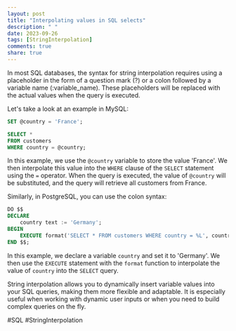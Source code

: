 ```yaml
---
layout: post
title: "Interpolating values in SQL selects"
description: " "
date: 2023-09-26
tags: [StringInterpolation]
comments: true
share: true
---
```


In most SQL databases, the syntax for string interpolation requires using a placeholder in the form of a question mark (?) or a colon followed by a variable name (:variable_name). These placeholders will be replaced with the actual values when the query is executed.

Let's take a look at an example in MySQL:

```sql
SET @country = 'France';

SELECT *
FROM customers
WHERE country = @country;
```

In this example, we use the `@country` variable to store the value 'France'. We then interpolate this value into the `WHERE` clause of the `SELECT` statement using the `=` operator. When the query is executed, the value of `@country` will be substituted, and the query will retrieve all customers from France.

Similarly, in PostgreSQL, you can use the colon syntax:

```sql
DO $$
DECLARE
    country text := 'Germany';
BEGIN
    EXECUTE format('SELECT * FROM customers WHERE country = %L', country);
END $$;
```

In this example, we declare a variable `country` and set it to 'Germany'. We then use the `EXECUTE` statement with the `format` function to interpolate the value of `country` into the `SELECT` query.

String interpolation allows you to dynamically insert variable values into your SQL queries, making them more flexible and adaptable. It is especially useful when working with dynamic user inputs or when you need to build complex queries on the fly.

#SQL #StringInterpolation